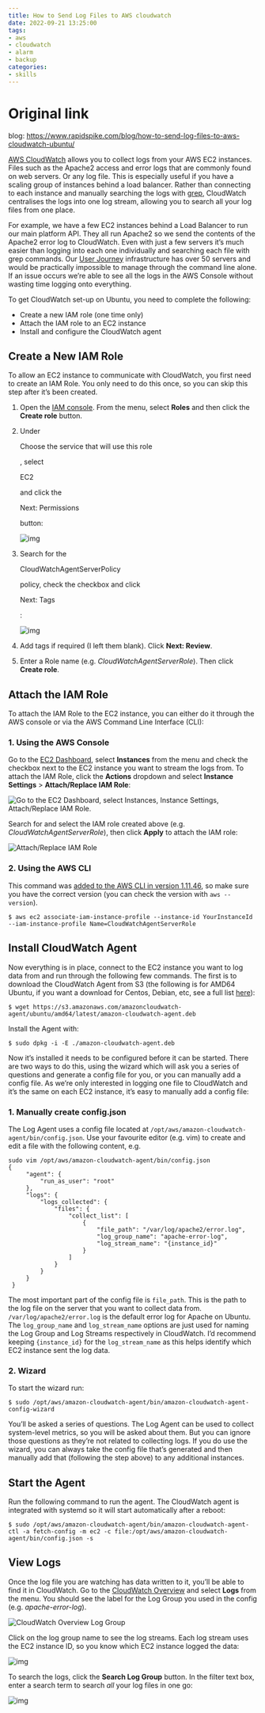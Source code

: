 ```yaml
---
title: How to Send Log Files to AWS cloudwatch
date: 2022-09-21 13:25:00
tags:
- aws
- cloudwatch
- alarm
- backup
categories:
- skills
---
```


# Original link

blog: https://www.rapidspike.com/blog/how-to-send-log-files-to-aws-cloudwatch-ubuntu/

<!--more-->

[AWS CloudWatch](https://docs.aws.amazon.com/AmazonCloudWatch/latest/logs/WhatIsCloudWatchLogs.html) allows you to collect logs from your AWS EC2 instances. Files such as the Apache2 access and error logs that are commonly found on web servers. Or any log file. This is especially useful if you have a scaling group of instances behind a load balancer. Rather than connecting to each instance and manually searching the logs with [grep](https://www.computerhope.com/unix/ugrep.htm), CloudWatch centralises the logs into one log stream, allowing you to search all your log files from one place.

For example, we have a few EC2 instances behind a Load Balancer to run our main platform API. They all run Apache2 so we send the contents of the Apache2 error log to CloudWatch. Even with just a few servers it’s much easier than logging into each one individually and searching each file with grep commands. Our [User Journey](https://www.rapidspike.com/performance-synthetic-user-journey-monitoring/) infrastructure has over 50 servers and would be practically impossible to manage through the command line alone. If an issue occurs we’re able to see all the logs in the AWS Console without wasting time logging onto everything.

To get CloudWatch set-up on Ubuntu, you need to complete the following:

- Create a new IAM role (one time only)
- Attach the IAM role to an EC2 instance
- Install and configure the CloudWatch agent

## Create a New IAM Role

To allow an EC2 instance to communicate with CloudWatch, you first need to create an IAM Role. You only need to do this once, so you can skip this step after it’s been created.

1. Open the [IAM console](https://console.aws.amazon.com/iam/). From the menu, select **Roles** and then click the **Create role** button.

2. Under

    

   Choose the service that will use this role

   , select

    

   EC2

    

   and click the

    

   Next: Permissions

    

   button:

   ![img](https://www.rapidspike.com/wp-content/uploads/2019/07/aws-iam-create-role.png)

3. Search for the

    

   CloudWatchAgentServerPolicy

    

   policy, check the checkbox and click

    

   Next: Tags

   :

   ![img](https://www.rapidspike.com/wp-content/uploads/2019/07/aws-aim-attach-permissions-policies.png)

4. Add tags if required (I left them blank). Click **Next: Review**.

5. Enter a Role name (e.g. *CloudWatchAgentServerRole*). Then click **Create role**.

## Attach the IAM Role

To attach the IAM Role to the EC2 instance, you can either do it through the AWS console or via the AWS Command Line Interface (CLI):

### 1. Using the AWS Console

Go to the [EC2 Dashboard](https://console.aws.amazon.com/ec2/), select **Instances** from the menu and check the checkbox next to the EC2 instance you want to stream the logs from. To attach the IAM Role, click the **Actions** dropdown and select **Instance Settings** > **Attach/Replace IAM Role**:

![Go to the EC2 Dashboard, select Instances, Instance Settings, Attach/Replace IAM Role.](https://www.rapidspike.com/wp-content/uploads/2019/07/ec2-instances.png)

Search for and select the IAM role created above (e.g. *CloudWatchAgentServerRole*), then click **Apply** to attach the IAM role:

![Attach/Replace IAM Role](https://www.rapidspike.com/wp-content/uploads/2019/07/ec2-instances-attach-replace-iam-role.png)

### 2. Using the AWS CLI

This command was [added to the AWS CLI in version 1.11.46](https://aws.amazon.com/blogs/security/new-attach-an-aws-iam-role-to-an-existing-amazon-ec2-instance-by-using-the-aws-cli/), so make sure you have the correct version (you can check the version with `aws --version`).

```
$ aws ec2 associate-iam-instance-profile --instance-id YourInstanceId --iam-instance-profile Name=CloudWatchAgentServerRole
```

## Install CloudWatch Agent

Now everything is in place, connect to the EC2 instance you want to log data from and run through the following few commands. The first is to download the CloudWatch Agent from S3 (the following is for AMD64 Ubuntu, if you want a download for Centos, Debian, etc, see a full list [here](https://docs.aws.amazon.com/AmazonCloudWatch/latest/monitoring/install-CloudWatch-Agent-commandline-fleet.html)):

```
$ wget https://s3.amazonaws.com/amazoncloudwatch-agent/ubuntu/amd64/latest/amazon-cloudwatch-agent.deb
```

Install the Agent with:

```
$ sudo dpkg -i -E ./amazon-cloudwatch-agent.deb
```

Now it’s installed it needs to be configured before it can be started. There are two ways to do this, using the wizard which will ask you a series of questions and generate a config file for you, or you can manually add a config file. As we’re only interested in logging one file to CloudWatch and it’s the same on each EC2 instance, it’s easy to manually add a config file:

### 1. Manually create config.json

The Log Agent uses a config file located at `/opt/aws/amazon-cloudwatch-agent/bin/config.json`. Use your favourite editor (e.g. vim) to create and edit a file with the following content, e.g.

```
sudo vim /opt/aws/amazon-cloudwatch-agent/bin/config.json
{
     "agent": {
         "run_as_user": "root"
     },
     "logs": {
         "logs_collected": {
             "files": {
                 "collect_list": [
                     {
                         "file_path": "/var/log/apache2/error.log",
                         "log_group_name": "apache-error-log",
                         "log_stream_name": "{instance_id}"
                     }
                 ]
             }
         }
     }
 }
```

The most important part of the config file is `file_path`. This is the path to the log file on the server that you want to collect data from. `/var/log/apache2/error.log` is the default error log for Apache on Ubuntu. The `log_group_name` and `log_stream_name` options are just used for naming the Log Group and Log Streams respectively in CloudWatch. I’d recommend keeping `{instance_id}` for the `log_stream_name` as this helps identify which EC2 instance sent the log data.

### 2. Wizard

To start the wizard run:

```
$ sudo /opt/aws/amazon-cloudwatch-agent/bin/amazon-cloudwatch-agent-config-wizard
```

You’ll be asked a series of questions. The Log Agent can be used to collect system-level metrics, so you will be asked about them. But you can ignore those questions as they’re not related to collecting logs. If you do use the wizard, you can always take the config file that’s generated and then manually add that (following the step above) to any additional instances.

## Start the Agent

Run the following command to run the agent. The CloudWatch agent is integrated with systemd so it will start automatically after a reboot:

```
$ sudo /opt/aws/amazon-cloudwatch-agent/bin/amazon-cloudwatch-agent-ctl -a fetch-config -m ec2 -c file:/opt/aws/amazon-cloudwatch-agent/bin/config.json -s
```

## View Logs

Once the log file you are watching has data written to it, you’ll be able to find it in CloudWatch. Go to the [CloudWatch Overview](https://console.aws.amazon.com/cloudwatch/) and select **Logs** from the menu. You should see the label for the Log Group you used in the config (e.g. *apache-error-log*).

![CloudWatch Overview Log Group](https://www.rapidspike.com/wp-content/uploads/2019/07/cloudwatch-logs.png)

Click on the log group name to see the log streams. Each log stream uses the EC2 instance ID, so you know which EC2 instance logged the data:

![img](https://www.rapidspike.com/wp-content/uploads/2019/07/cloudwatch-log-group-1024x544.png)

To search the logs, click the **Search Log Group** button. In the filter text box, enter a search term to search *all* your log files in one go:

![img](https://www.rapidspike.com/wp-content/uploads/2019/07/cloudwatch-search-log-group-1024x544.png)
